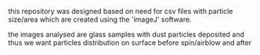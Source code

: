 this repository was designed based on need for csv files with particle size/area
which are created using the 'imageJ' software.

the images analysed are glass samples with dust particles deposited and thus we want particles distribution on surface
before spin/airblow and after